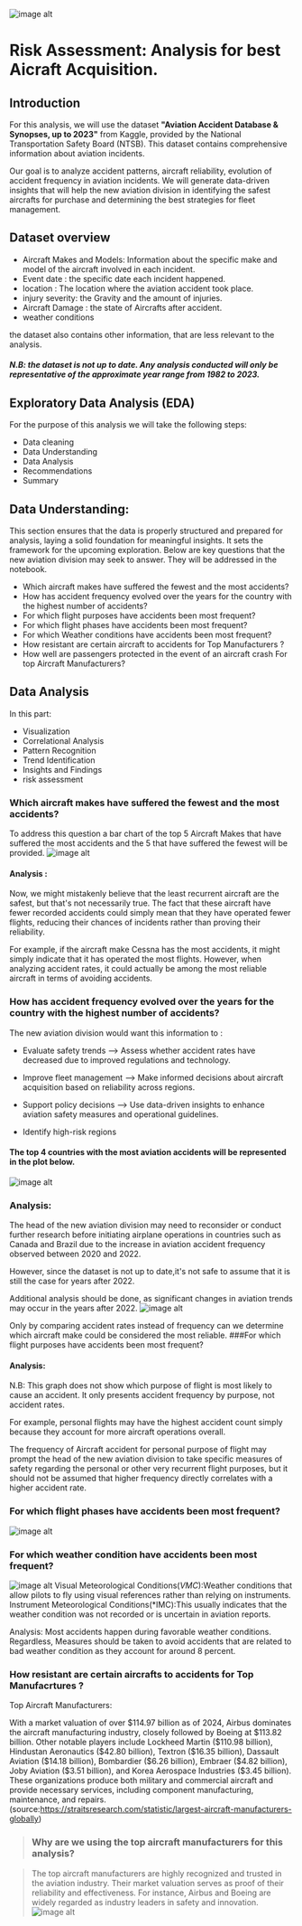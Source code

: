 ![image alt](https://github.com/user-attachments/assets/fc908a47-0645-47b0-a479-97a3ca0fba72)
# Risk Assessment: Analysis for best Aicraft Acquisition.
## Introduction
For this analysis, we will use the dataset  **"Aviation Accident Database & Synopses, up to 2023"** from Kaggle, provided by the National Transportation Safety Board (NTSB). This dataset contains comprehensive information about aviation incidents.

Our goal is to analyze accident patterns, aircraft reliability, evolution of accident frequency in aviation incidents. We will generate data-driven insights that will help the new aviation division in identifying the safest aircrafts for purchase and determining the best strategies for fleet management.

## Dataset overview
- Aircraft Makes and Models: Information about the specific make and model of the aircraft involved in each incident.
- Event date : the specific date each incident happened.
- location : The location where the aviation accident took place.
- injury severity: the Gravity and the amount of injuries.
- Aircraft Damage : the state of Aircrafts after accident.
- weather conditions

the dataset also contains other information, that are less relevant to the analysis.
##### N.B: the dataset is not up to date. Any analysis conducted will only be representative of the approximate year range from 1982 to 2023.
## Exploratory Data Analysis (EDA)
For the purpose of this analysis we will take the following steps:
- Data cleaning
- Data Understanding
- Data Analysis
- Recommendations
- Summary
## Data Understanding:
This section ensures that the data is properly structured and prepared for analysis, laying a solid foundation for meaningful insights. It sets the framework for the upcoming exploration.
Below are key questions that the new aviation division may seek to answer. They will be addressed in the notebook.
- Which aircraft makes have suffered the fewest and the most accidents?
- How has accident frequency evolved over the years for the country with the highest number of accidents?
- For which flight purposes have accidents been most frequent?
- For which flight phases have accidents been most frequent?
- For which Weather conditions have accidents been most frequent?
- How resistant are certain aircraft to accidents for Top Manufacturers ?
- How well are passengers protected in the event of an aircraft crash For top Aircraft Manufacturers?

## Data Analysis
In this part: 
- Visualization 
- Correlational Analysis 
- Pattern Recognition 
- Trend Identification 
- Insights and Findings 
- risk assessment
### Which aircraft makes have suffered the fewest and the most accidents?
To address this question a bar chart of the top 5 Aircraft Makes that have suffered the most accidents and the 5 that have suffered the fewest will be provided.
![image alt](https://github.com/Haender-Michael/Phase-1-Project/blob/63e87f67892f84f2a77bcebb9b12aadfa7f5ab19/images/image1.png)
#### Analysis :
Now, we might mistakenly believe that the least recurrent aircraft are the safest, but that's not necessarily true. The fact that these aircraft have fewer recorded accidents could simply mean that they have operated fewer flights, reducing their chances of incidents rather than proving their reliability.

For example, if the aircraft make Cessna has the most accidents, it might simply indicate that it has operated the most flights. However, when analyzing accident rates, it could actually be among the most reliable aircraft in terms of avoiding accidents.
### How has accident frequency evolved over the years for the country with the highest number of accidents?
The new aviation division would want this information to :
- Evaluate safety trends --> Assess whether accident rates have decreased due to improved regulations and technology.

- Improve fleet management --> Make informed decisions about aircraft acquisition based on reliability across regions.

- Support policy decisions --> Use data-driven insights to enhance aviation safety measures and operational guidelines.

- Identify high-risk regions 
#### The top 4 countries with the most aviation accidents will be represented in the plot below.
![image alt](https://github.com/Haender-Michael/Phase-1-Project/blob/7ce2a5f003b24d7c300af9d93cf7fc301e4dea5a/images/image2.png)
### Analysis:
The head of the new aviation division may need to reconsider or conduct further research before initiating airplane operations in countries such as Canada and Brazil due to the increase in aviation accident frequency observed between 2020 and 2022.

However, since the dataset is not up to date,it's not safe to assume that it is still the case for years after 2022.


Additional analysis should be done, as significant changes in aviation trends may occur in the years after 2022.
![image alt](https://github.com/Haender-Michael/Phase-1-Project/blob/716c41e68c071d4c26e72214e3741ec74fe0e1bf/images/image3.png)

Only by comparing accident rates  instead of frequency can we determine which aircraft make could be considered the most reliable.
###For which flight purposes have accidents been most frequent?
#### Analysis:
N.B: This graph does not show which purpose of flight is most likely to cause an accident. It only presents accident frequency by purpose, not accident rates.

For example, personal flights may have the highest accident count simply because they account for more aircraft operations overall.

The frequency of Aircraft accident for personal purpose of flight may prompt the head of the new aviation division to take specific measures of safety regarding the personal or other very recurrent flight purposes, but it should not be assumed that higher frequency directly correlates with a higher accident rate.
### For which flight phases have accidents been most frequent?
![image alt](https://github.com/Haender-Michael/Phase-1-Project/blob/347e465630da0f06d9dd6c47ad1fcfe455520fd2/images/image4.png)
### For which weather condition have accidents been most frequent?
![image alt](https://github.com/Haender-Michael/Phase-1-Project/blob/626dff4e3dcbecb4af65eee2ea88233d3cc6311e/images/image5.png)
Visual Meteorological Conditions(*VMC*):Weather conditions that allow pilots to fly using visual references rather than relying on instruments.
Instrument Meteorological Conditions(*IMC):This usually indicates that the weather condition was not recorded or is uncertain in aviation reports.

Analysis: 
Most accidents happen during favorable weather conditions.
Regardless, Measures should be taken to avoid accidents that are related to bad weather condition as they account for around 8 percent.
### How resistant are certain aircrafts to accidents for Top Manufacrtures ?

Top Aircraft Manufacturers:

With a market valuation of over \$114.97 billion as of 2024, Airbus dominates the aircraft manufacturing industry, closely followed by Boeing at \$113.82 billion. Other notable players include Lockheed Martin (\$110.98 billion), Hindustan Aeronautics (\$42.80 billion), Textron (\$16.35 billion), Dassault Aviation (\$14.18 billion), Bombardier (\$6.26 billion), Embraer (\$4.82 billion), Joby Aviation (\$3.51 billion), and Korea Aerospace Industries (\$3.45 billion). These organizations produce both military and commercial aircraft and provide necessary services, including component manufacturing, maintenance, and repairs. (source:https://straitsresearch.com/statistic/largest-aircraft-manufacturers-globally)


> ### Why are we using the top aircraft manufacturers for this analysis?

 >The top aircraft manufacturers are highly recognized and trusted in the aviation industry. Their market valuation serves as proof of their reliability and effectiveness. For instance, Airbus and Boeing are widely regarded as industry leaders in safety and innovation.
![image alt]()



